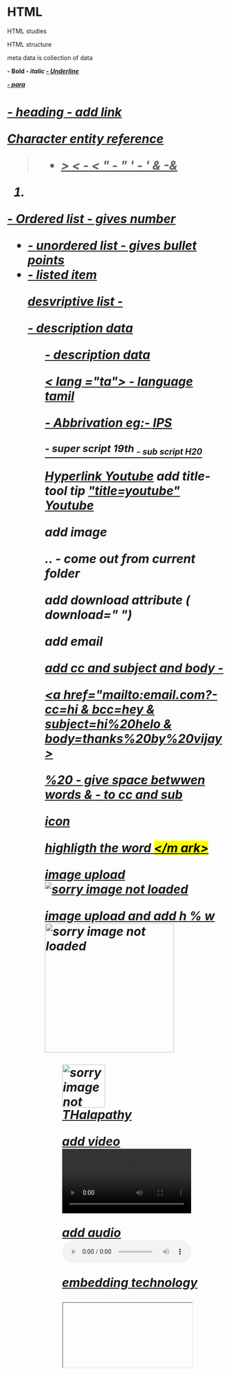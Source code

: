 # HTML
HTML studies

HTML
structure
<html>
  <head>
  </head>
    <body>
    </body>
</html>



 meta data is collection of data

<strong> - Bold
<em> - italic
<u> - Underline
<p> - para
<h1> - heading
<a href> - add link

Character entity reference

> - &gt;
< - &lt;
" - &quot;
' - &apos;
& -&amp;

<ol><li> </ol> - Ordered list - gives number
<ul> <li></u> - unordered list - gives bullet points
<li> - listed item

desvriptive list - <dl> <dt> -  description data 
<dd> - description data

<dl>
      <dt>
             <dd>
             </dd>


< lang ="ta"> - language tamil

<abbr> - Abbrivation
eg:-
<abbr title="Indian Police Service">IPS</abbr>

<sup>- super script 19th
<sub>- sub script H20

Hyperlink
<a href="youtube.com"> Youtube<a/>
add title- tool tip
<a href="youtube.com">"title=youtube" Youtube<a/>

add image
<img scr="filenmae.jpeg or copy link">

.. - come out from current folder

add download attribute ( download=" ")

add email
<a href="mailto:email.com">

add cc and subject and body -

<a href="mailto:email.com?-cc=hi & bcc=hey & subject=hi%20helo & body=thanks%20by%20vijay>

%20 - give space betwwen words
& - to cc and sub

icon
<link rel="icon"  type="image/x-icon" href="filename">

highligth the word 
<mark> </m               ark>

image upload
<img src="filename"
alt="sorry image not loaded " >

image upload and add h % w
<img src="filename"
alt="sorry image not loaded "
height = "300" 
width= "300">

<figure>
<img src= "me.jpeg"
alt= "sorry image not loaded "
height = "100" 
width= "100"
title="vijay">
<figcaption> THalapathy</figcaption>

add video
<video src="intro.mp4" controls>
heigth
width
poster - thubnail
autoplay loop muted preload ="auto"

add audio
<audio src="filename" type="audio/mp3" controls>
</audio>

embedding technology
<iframe>
from share

 raster - norml image
vector- non pixelate imaage or svg format image
svg<>

responsive image  

add table
<table border>
<caption>---</caption>
<tr> - table row
<th>title</th> - table head
<td>first cell</td> - table data
</table>

checkbox 
<lable class ="container" >jilla
<input type="checkbox"
</lable>

radio
<input yype="radio">
id
name
value=data
 
dropdown
<select id="" name="">
<option value="" ></option>
<option></option>
</select>

CSS

Add color to text
 <h1 style="color:red">Vijay</h1>  inline HTML
or
<style type="text/css"
h1{
color:red
}
</Style>

structure

tagname
{
property:value;
}
/* comment */
 
p,h2
{
color:red;
width:300px;
border: 5px ligthgreen;
}

<p id="para1"fawfawfqrf</P>
in csss
#para1{
text-align: center;
}

id - #
class- .
to all - *
a [  ]
class^=adb  -  starts with adb 
class$=adb  -  ends with adb 

div>p=

title~= titlename

class/= top

validation for HTML
https://validator.w3.org/

div : nth-of-type( ){
}

color = "#ffooo","rgb(0,100,0)","red"

text {
aglin - left .....
 decor - link line remove(through,upperline,lowerline)
transform- CAPS,lowercase
indent - space
}

font{
style - font-family( name), BOLd, oblique,itlaic
font size
}

link
{
hover - on the link
active - clickingtime
visited - after seen
}

list{
list style
visibility : hidden
display: inline
}

table
{
tr
th
td
}
div{
widtd:20%
height:60%
border:3px soild red;
margin:50px
padding:25px
}

background-colour
bc-image:
bc-repeat: -xy, no reapeat
bc-position:

positioning'
staic
fixed: {bottom(),right(),width(),height(),border:3px}
absolute: {''}
sticky
{}

box model
{
content
padding
border
margin
}

color = inherit (near by)
initial = (black)
revert= Alter from parent 

layout

flex(home about contach)
{display:flex;
}
.classname>div{
flex : size
}

grid layout
.classname
{
display: gird;
 grid-temp-columns : 1fr.......
 grid-temp-rows: 50px 50px
gap: 10px
}


 


